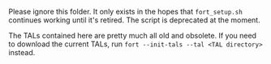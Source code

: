 Please ignore this folder. It only exists in the hopes that `fort_setup.sh` continues working until it's retired. The script is deprecated at the moment.

The TALs contained here are pretty much all old and obsolete. If you need to download the current TALs, run `fort --init-tals --tal <TAL directory>` instead.

